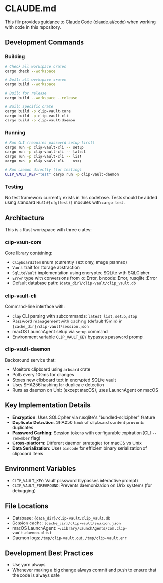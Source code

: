 # CLAUDE.md

This file provides guidance to Claude Code (claude.ai/code) when working with code in this repository.

## Development Commands

### Building
```bash
# Check all workspace crates
cargo check --workspace

# Build all workspace crates  
cargo build --workspace

# Build for release
cargo build --workspace --release

# Build specific crate
cargo build -p clip-vault-core
cargo build -p clip-vault-cli  
cargo build -p clip-vault-daemon
```

### Running
```bash
# Run CLI (requires password setup first)
cargo run -p clip-vault-cli -- setup
cargo run -p clip-vault-cli -- latest
cargo run -p clip-vault-cli -- list
cargo run -p clip-vault-cli -- stop

# Run daemon directly (for testing)
CLIP_VAULT_KEY="test" cargo run -p clip-vault-daemon
```

### Testing
No test framework currently exists in this codebase. Tests should be added using standard Rust `#[cfg(test)]` modules with `cargo test`.

## Architecture

This is a Rust workspace with three crates:

### clip-vault-core
Core library containing:
- `ClipboardItem` enum (currently Text only, Image planned)
- `Vault` trait for storage abstraction  
- `SqliteVault` implementation using encrypted SQLite with SQLCipher
- `Error` type with conversions from io::Error, bincode::Error, rusqlite::Error
- Default database path: `{data_dir}/clip-vault/clip_vault.db`

### clip-vault-cli
Command-line interface with:
- `clap` CLI parsing with subcommands: `latest`, `list`, `setup`, `stop`
- Password management with caching (default 15min) in `{cache_dir}/clip-vault/session.json`
- macOS LaunchAgent setup via `setup` command
- Environment variable `CLIP_VAULT_KEY` bypasses password prompt

### clip-vault-daemon  
Background service that:
- Monitors clipboard using `arboard` crate
- Polls every 100ms for changes
- Stores new clipboard text in encrypted SQLite vault
- Uses SHA256 hashing for duplicate detection
- Runs as daemon on Unix (except macOS), uses LaunchAgent on macOS

## Key Implementation Details

- **Encryption**: Uses SQLCipher via rusqlite's "bundled-sqlcipher" feature
- **Duplicate Detection**: SHA256 hash of clipboard content prevents duplicates
- **Password Caching**: Session tokens with configurable expiration (CLI `--remember` flag)
- **Cross-platform**: Different daemon strategies for macOS vs Unix
- **Data Serialization**: Uses `bincode` for efficient binary serialization of clipboard items

## Environment Variables

- `CLIP_VAULT_KEY`: Vault password (bypasses interactive prompt)
- `CLIP_VAULT_FOREGROUND`: Prevents daemonization on Unix systems (for debugging)

## File Locations

- Database: `{data_dir}/clip-vault/clip_vault.db` 
- Session cache: `{cache_dir}/clip-vault/session.json`
- macOS LaunchAgent: `~/Library/LaunchAgents/com.clip-vault.daemon.plist`
- Daemon logs: `/tmp/clip-vault.out`, `/tmp/clip-vault.err`

## Development Best Practices

- Use yarn always
- Whenever making a big change always commit and push to ensure that the code is always safe